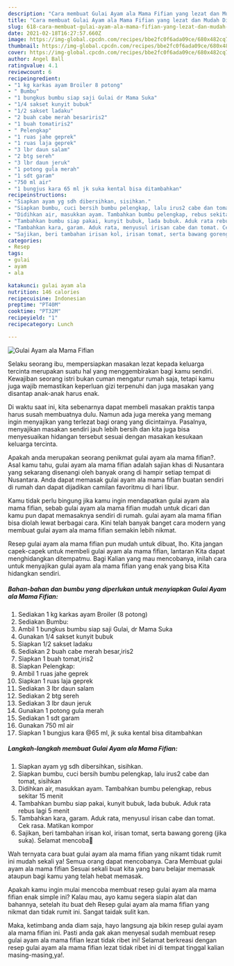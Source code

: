 ```yaml
---
description: "Cara membuat Gulai Ayam ala Mama Fifian yang lezat dan Mudah Dibuat"
title: "Cara membuat Gulai Ayam ala Mama Fifian yang lezat dan Mudah Dibuat"
slug: 618-cara-membuat-gulai-ayam-ala-mama-fifian-yang-lezat-dan-mudah-dibuat
date: 2021-02-18T16:27:57.660Z
image: https://img-global.cpcdn.com/recipes/bbe2fc0f6ada09ce/680x482cq70/gulai-ayam-ala-mama-fifian-foto-resep-utama.jpg
thumbnail: https://img-global.cpcdn.com/recipes/bbe2fc0f6ada09ce/680x482cq70/gulai-ayam-ala-mama-fifian-foto-resep-utama.jpg
cover: https://img-global.cpcdn.com/recipes/bbe2fc0f6ada09ce/680x482cq70/gulai-ayam-ala-mama-fifian-foto-resep-utama.jpg
author: Angel Ball
ratingvalue: 4.1
reviewcount: 6
recipeingredient:
- "1 kg karkas ayam Broiler 8 potong"
- " Bumbu"
- "1 bungkus bumbu siap saji Gulai dr Mama Suka"
- "1/4 sakset kunyit bubuk"
- "1/2 sakset ladaku"
- "2 buah cabe merah besariris2"
- "1 buah tomatiris2"
- " Pelengkap"
- "1 ruas jahe geprek"
- "1 ruas laja geprek"
- "3 lbr daun salam"
- "2 btg sereh"
- "3 lbr daun jeruk"
- "1 potong gula merah"
- "1 sdt garam"
- "750 ml air"
- "1 bungjus kara 65 ml jk suka kental bisa ditambahkan"
recipeinstructions:
- "Siapkan ayam yg sdh dibersihkan, sisihkan."
- "Siapkan bumbu, cuci bersih bumbu pelengkap, lalu irus2 cabe dan tomat, sisihkan"
- "Didihkan air, masukkan ayam. Tambahkan bumbu pelengkap, rebus sekitar 15 menit"
- "Tambahkan bumbu siap pakai, kunyit bubuk, lada bubuk. Aduk rata rebus lagi 5 menit"
- "Tambahkan kara, garam. Aduk rata, menyusul irisan cabe dan tomat. Cek rasa. Matikan kompor"
- "Sajikan, beri tambahan irisan kol, irisan tomat, serta bawang goreng (jika suka). Selamat mencoba👏"
categories:
- Resep
tags:
- gulai
- ayam
- ala

katakunci: gulai ayam ala 
nutrition: 146 calories
recipecuisine: Indonesian
preptime: "PT40M"
cooktime: "PT32M"
recipeyield: "1"
recipecategory: Lunch

---
```



![Gulai Ayam ala Mama Fifian](https://img-global.cpcdn.com/recipes/bbe2fc0f6ada09ce/680x482cq70/gulai-ayam-ala-mama-fifian-foto-resep-utama.jpg)

Selaku seorang ibu, mempersiapkan masakan lezat kepada keluarga tercinta merupakan suatu hal yang menggembirakan bagi kamu sendiri. Kewajiban seorang istri bukan cuman mengatur rumah saja, tetapi kamu juga wajib memastikan keperluan gizi terpenuhi dan juga masakan yang disantap anak-anak harus enak.

Di waktu  saat ini, kita sebenarnya dapat membeli masakan praktis tanpa harus susah membuatnya dulu. Namun ada juga mereka yang memang ingin menyajikan yang terlezat bagi orang yang dicintainya. Pasalnya, menyajikan masakan sendiri jauh lebih bersih dan kita juga bisa menyesuaikan hidangan tersebut sesuai dengan masakan kesukaan keluarga tercinta. 



Apakah anda merupakan seorang penikmat gulai ayam ala mama fifian?. Asal kamu tahu, gulai ayam ala mama fifian adalah sajian khas di Nusantara yang sekarang disenangi oleh banyak orang di hampir setiap tempat di Nusantara. Anda dapat memasak gulai ayam ala mama fifian buatan sendiri di rumah dan dapat dijadikan camilan favoritmu di hari libur.

Kamu tidak perlu bingung jika kamu ingin mendapatkan gulai ayam ala mama fifian, sebab gulai ayam ala mama fifian mudah untuk dicari dan kamu pun dapat memasaknya sendiri di rumah. gulai ayam ala mama fifian bisa diolah lewat berbagai cara. Kini telah banyak banget cara modern yang membuat gulai ayam ala mama fifian semakin lebih nikmat.

Resep gulai ayam ala mama fifian pun mudah untuk dibuat, lho. Kita jangan capek-capek untuk membeli gulai ayam ala mama fifian, lantaran Kita dapat menghidangkan ditempatmu. Bagi Kalian yang mau mencobanya, inilah cara untuk menyajikan gulai ayam ala mama fifian yang enak yang bisa Kita hidangkan sendiri.

<!--inarticleads1-->

##### Bahan-bahan dan bumbu yang diperlukan untuk menyiapkan Gulai Ayam ala Mama Fifian:

1. Sediakan 1 kg karkas ayam Broiler (8 potong)
1. Sediakan  Bumbu:
1. Ambil 1 bungkus bumbu siap saji Gulai, dr Mama Suka
1. Gunakan 1/4 sakset kunyit bubuk
1. Siapkan 1/2 sakset ladaku
1. Sediakan 2 buah cabe merah besar,iris2
1. Siapkan 1 buah tomat,iris2
1. Siapkan  Pelengkap:
1. Ambil 1 ruas jahe geprek
1. Siapkan 1 ruas laja geprek
1. Sediakan 3 lbr daun salam
1. Sediakan 2 btg sereh
1. Sediakan 3 lbr daun jeruk
1. Gunakan 1 potong gula merah
1. Sediakan 1 sdt garam
1. Gunakan 750 ml air
1. Siapkan 1 bungjus kara @65 ml, jk suka kental bisa ditambahkan




<!--inarticleads2-->

##### Langkah-langkah membuat Gulai Ayam ala Mama Fifian:

1. Siapkan ayam yg sdh dibersihkan, sisihkan.
1. Siapkan bumbu, cuci bersih bumbu pelengkap, lalu irus2 cabe dan tomat, sisihkan
1. Didihkan air, masukkan ayam. Tambahkan bumbu pelengkap, rebus sekitar 15 menit
1. Tambahkan bumbu siap pakai, kunyit bubuk, lada bubuk. Aduk rata rebus lagi 5 menit
1. Tambahkan kara, garam. Aduk rata, menyusul irisan cabe dan tomat. Cek rasa. Matikan kompor
1. Sajikan, beri tambahan irisan kol, irisan tomat, serta bawang goreng (jika suka). Selamat mencoba👏




Wah ternyata cara buat gulai ayam ala mama fifian yang nikamt tidak rumit ini mudah sekali ya! Semua orang dapat mencobanya. Cara Membuat gulai ayam ala mama fifian Sesuai sekali buat kita yang baru belajar memasak ataupun bagi kamu yang telah hebat memasak.

Apakah kamu ingin mulai mencoba membuat resep gulai ayam ala mama fifian enak simple ini? Kalau mau, ayo kamu segera siapin alat dan bahannya, setelah itu buat deh Resep gulai ayam ala mama fifian yang nikmat dan tidak rumit ini. Sangat taidak sulit kan. 

Maka, ketimbang anda diam saja, hayo langsung aja bikin resep gulai ayam ala mama fifian ini. Pasti anda gak akan menyesal sudah membuat resep gulai ayam ala mama fifian lezat tidak ribet ini! Selamat berkreasi dengan resep gulai ayam ala mama fifian lezat tidak ribet ini di tempat tinggal kalian masing-masing,ya!.

